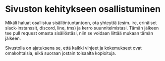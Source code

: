 # Sivuston kehitykseen osallistuminen 

Mikäli haluat osallistua sisällöntuotantoon, ota yhteyttä (esim. irc, erinäiset slack-instanssit, discord, line, tms)
ja kerro suunnitelmistasi. Tämän jälkeen tee pull request omasta sisällöstäsi, niin se voidaan liittää mukaan tämän jälkeen. 

Sivustolla on ajatuksena se, että kaikki vihjeet ja kokemukseet ovat omakohtaisia, eikä suoraan jostain toisaalta kopioituja.

